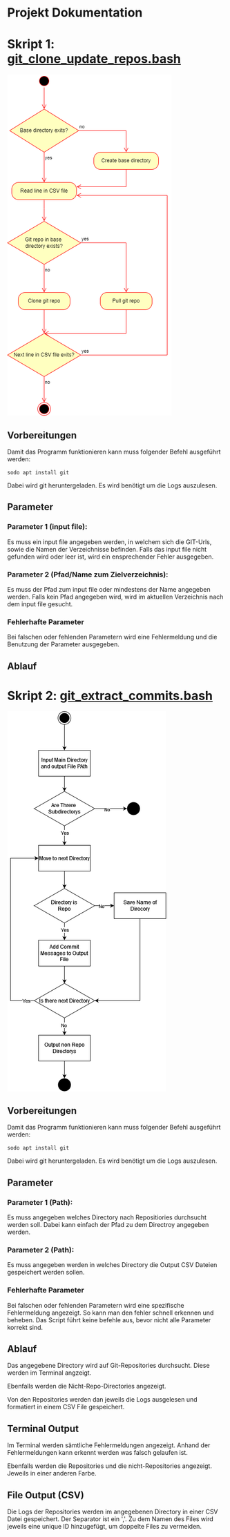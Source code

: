 # Projekt Dokumentation

# Skript 1: [git_clone_update_repos.bash](../bin/Script_1/git_clone_update_repos.bash)

![Script 1](../images/script1_solution_design.drawio.png)

## Vorbereitungen

Damit das Programm funktionieren kann muss folgender Befehl ausgeführt werden:

```
sodo apt install git
```

Dabei wird git heruntergeladen. Es wird benötigt um die Logs auszulesen.

## Parameter

### Parameter 1 (input file):

Es muss ein input file angegeben werden, in welchem sich die GIT-Urls, sowie die Namen der Verzeichnisse befinden. Falls das input file nicht gefunden wird oder leer ist, wird ein ensprechender Fehler ausgegeben.

### Parameter 2 (Pfad/Name zum Zielverzeichnis):

Es muss der Pfad zum input file oder mindestens der Name angegeben werden. Falls kein Pfad angegeben wird, wird im aktuellen Verzeichnis nach dem input file gesucht.

### Fehlerhafte Parameter

Bei falschen oder fehlenden Parametern wird eine Fehlermeldung und die Benutzung der Parameter ausgegeben.

## Ablauf

# Skript 2: [git_extract_commits.bash](../bin/Script_2/git_extract_commits.bash)

![Script 2](../images/script2_solution_design.drawio.png)

## Vorbereitungen

Damit das Programm funktionieren kann muss folgender Befehl ausgeführt werden:

```
sodo apt install git
```

Dabei wird git heruntergeladen. Es wird benötigt um die Logs auszulesen.

## Parameter

### Parameter 1 (Path):

Es muss angegeben welches Directory nach Repositiories durchsucht werden soll. Dabei kann einfach der Pfad zu dem Directroy angegeben werden.

### Parameter 2 (Path):

Es muss angegeben werden in welches Directory die Output CSV Dateien gespeichert werden sollen.

### Fehlerhafte Parameter

Bei falschen oder fehlenden Parametern wird eine spezifische Fehlermeldung angezeigt. So kann man den fehler schnell erkennen und beheben. Das Script führt keine befehle aus, bevor nicht alle Parameter korrekt sind.

## Ablauf

Das angegebene Directory wird auf Git-Repositories durchsucht. Diese werden im Terminal angzeigt.

Ebenfalls werden die Nicht-Repo-Directories angezeigt.

Von den Repositories werden dan jeweils die Logs ausgelesen und formatiert in einem CSV File gespeichert.

## Terminal Output

Im Terminal werden sämtliche Fehlermeldungen angezeigt. Anhand der Fehlermeldungen kann erkennt werden was falsch gelaufen ist.

Ebenfalls werden die Repositories und die nicht-Repositories angezeigt. Jeweils in einer anderen Farbe.

## File Output (CSV)

Die Logs der Repositories werden im angegebenen Directory in einer CSV Datei gespeichert. Der Separator ist ein ','.
Zu dem Namen des Files wird jeweils eine unique ID hinzugefügt, um doppelte Files zu vermeiden.
